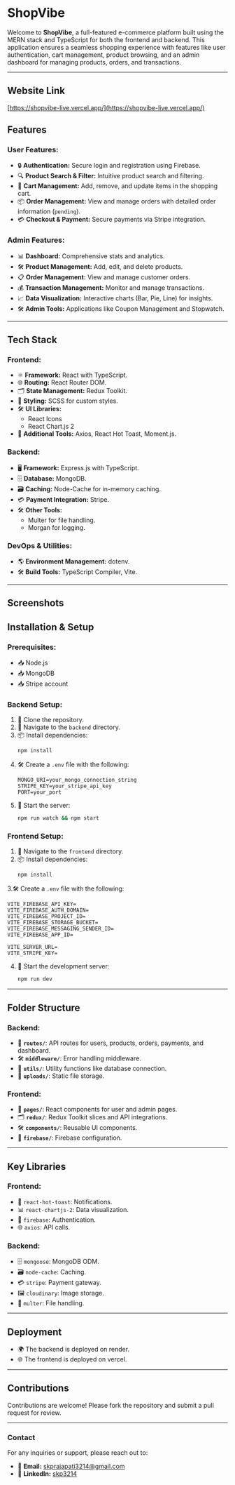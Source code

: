 # ShopVibe

Welcome to **ShopVibe**, a full-featured e-commerce platform built using the MERN stack and TypeScript for both the frontend and backend. This application ensures a seamless shopping experience with features like user authentication, cart management, product browsing, and an admin dashboard for managing products, orders, and transactions.

---

## Website Link
[https://shopvibe-live.vercel.app/](https://shopvibe-live.vercel.app/)

## Features

### User Features:
- 🔒 **Authentication:** Secure login and registration using Firebase.
- 🔍 **Product Search & Filter:** Intuitive product search and filtering.
- 🛒 **Cart Management:** Add, remove, and update items in the shopping cart.
- 📦 **Order Management:** View and manage orders with detailed order information (`pending`).
- 💳 **Checkout & Payment:** Secure payments via Stripe integration.

### Admin Features:
- 📊 **Dashboard:** Comprehensive stats and analytics.
- 🛠️ **Product Management:** Add, edit, and delete products.
- 📋 **Order Management:** View and manage customer orders.
- 💰 **Transaction Management:** Monitor and manage transactions.
- 📈 **Data Visualization:** Interactive charts (Bar, Pie, Line) for insights.
- 🛠️ **Admin Tools:** Applications like Coupon Management and Stopwatch.

---

## Tech Stack

### Frontend:
- ⚛️ **Framework:** React with TypeScript.
- 🌐 **Routing:** React Router DOM.
- 🗂️ **State Management:** Redux Toolkit.
- 🎨 **Styling:** SCSS for custom styles.
- 🛠️ **UI Libraries:**
  - React Icons
  - React Chart.js 2
- 🔧 **Additional Tools:** Axios, React Hot Toast, Moment.js.

### Backend:
- 🖥️ **Framework:** Express.js with TypeScript.
- 🗄️ **Database:** MongoDB.
- 🗃️ **Caching:** Node-Cache for in-memory caching.
- 💳 **Payment Integration:** Stripe.
- 🛠️ **Other Tools:**
  - Multer for file handling.
  - Morgan for logging.

### DevOps & Utilities:
- 🌎 **Environment Management:** dotenv.
- 🛠️ **Build Tools:** TypeScript Compiler, Vite.

---

## Screenshots


## Installation & Setup

### Prerequisites:
- 📥 Node.js
- 📥 MongoDB
- 📥 Stripe account

### Backend Setup:
1. 📂 Clone the repository.
2. 📁 Navigate to the `backend` directory.
3. 📦 Install dependencies:
   ```bash
   npm install
   ```
4. 🛠️ Create a `.env` file with the following:
   ```env
   MONGO_URI=your_mongo_connection_string
   STRIPE_KEY=your_stripe_api_key
   PORT=your_port
   ```
5. 🚀 Start the server:
   ```bash
   npm run watch && npm start
   ```

### Frontend Setup:
1. 📁 Navigate to the `frontend` directory.
2. 📦 Install dependencies:
   ```bash
   npm install
   ```
3.🛠️ Create a `.env` file with the following:
   ```env
   VITE_FIREBASE_API_KEY=
   VITE_FIREBASE_AUTH_DOMAIN=
   VITE_FIREBASE_PROJECT_ID=
   VITE_FIREBASE_STORAGE_BUCKET=
   VITE_FIREBASE_MESSAGING_SENDER_ID=
   VITE_FIREBASE_APP_ID=

   VITE_SERVER_URL=
   VITE_STRIPE_KEY=
   ```
4. 🚀 Start the development server:
   ```bash
   npm run dev
   ```

---

## Folder Structure

### Backend:
- 📁 **`routes/`**: API routes for users, products, orders, payments, and dashboard.
- 🛠️ **`middleware/`**: Error handling middleware.
- 📂 **`utils/`**: Utility functions like database connection.
- 📂 **`uploads/`**: Static file storage.

### Frontend:
- 📁 **`pages/`**: React components for user and admin pages.
- 🗂️ **`redux/`**: Redux Toolkit slices and API integrations.
- 🛠️ **`components/`**: Reusable UI components.
- 🔑 **`firebase/`**: Firebase configuration.

---

## Key Libraries

### Frontend:
- 🔔 `react-hot-toast`: Notifications.
- 📊 `react-chartjs-2`: Data visualization.
- 🔑 `firebase`: Authentication.
- 🌐 `axios`: API calls.

### Backend:
- 🗄️ `mongoose`: MongoDB ODM.
- 🗃️ `node-cache`: Caching.
- 💳 `stripe`: Payment gateway.
- 🖼️ `cloudinary`: Image storage.
- 📂 `multer`: File handling.

---

## Deployment

- 🌍 The backend is deployed on render.
- 🌐 The frontend is deployed on vercel.

---

## Contributions

Contributions are welcome! Please fork the repository and submit a pull request for review.

---

### Contact

For any inquiries or support, please reach out to:
- 📧 **Email:** skprajapati3214@gmail.com
- 🔗 **LinkedIn:** [skp3214](https://www.linkedin.com/in/skp3214/)

